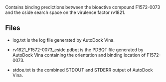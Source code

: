 Contains binding predictions between the bioactive compound F1572-0073 and the cside search space on the virulence factor rv1821.

## Files

- log.txt is the log file generated by AutoDock Vina.

- rv1821_F1572-0073_cside.pdbqt is the PDBQT file generated by AutoDock Vina containing the orientation and binding location of F1572-0073.

- stdoe.txt is the combined STDOUT and STDERR output of AutoDock Vina.

